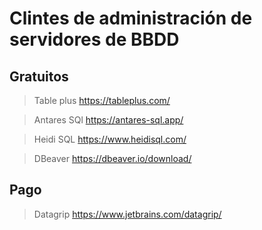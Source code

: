 # Clintes de administración de servidores de BBDD

## Gratuitos

> Table plus
> https://tableplus.com/

> Antares SQl
> https://antares-sql.app/

> Heidi SQL
> https://www.heidisql.com/ 

> DBeaver
> https://dbeaver.io/download/

## Pago

> Datagrip
> https://www.jetbrains.com/datagrip/
